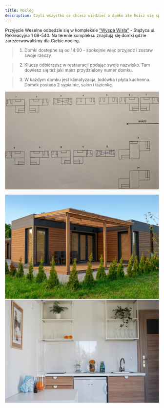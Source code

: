 ```yaml
---
title: Nocleg
description: Czyli wszystko co chcesz wiedzieć o domku ale boisz się spytać
---
```


Przyjęcie Weselne odbędzie się w kompleksie ["Wyspa Wisła"](https://wyspawisla.pl/) - Stężyca ul. Rekreacyjna 1 08-540.
Na terenie kompleksu znajdują się domki gdzie zarezerwowaliśmy dla Ciebie nocleg.

> 1. Domki dostępne są od 14:00 - spokojnie więc przyjedź i zostaw swoje rzeczy.

> 2. Klucze odbierzesz w restauracji podając swoje nazwisko. Tam dowiesz się też jaki masz przydzielony numer domku.

> 3. W każdym domku jest klimatyzacja, lodówka i płyta kuchenna. Domek posiada 2 sypialnie, salon i łazienkę.

![domki](./domki.png)

![domek](./domek.jpg)
![kuchnia](./kuchnia.jpg)
